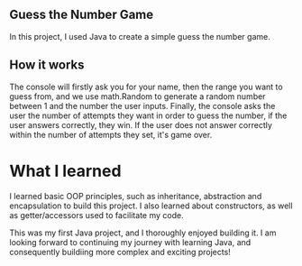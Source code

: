 ## Guess the Number Game
In this project, I used Java to create a simple guess the number game.

## How it works 
The console will firstly ask you for your name, then the range you want to guess from, and we use math.Random to generate a random number between 1 and the number the user inputs.
Finally, the console asks the user the number of attempts they want in order to guess the number, if the user answers correctly, they win. If the user does not answer correctly within the number of attempts they set, it's game over.

# What I learned
I learned basic OOP principles, such as inheritance, abstraction and encapsulation to build this project. I also learned about constructors, as well as getter/accessors used to facilitate my code.

This was my first Java project, and I thoroughly enjoyed building it. I am looking forward to continuing my journey with learning Java, and consequently buildiing more complex and exciting projects!
